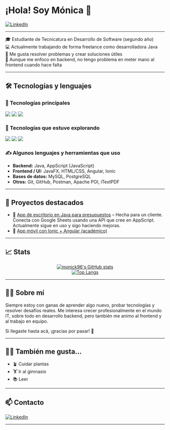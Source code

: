 # ¡Hola! Soy Mónica 👋

[![LinkedIn](https://img.shields.io/badge/LinkedIn-blue?style=flat&logo=linkedin&logoColor=white&link=https://www.linkedin.com/in/monica-melgarejo-esquivel-2b1b39164/)](https://www.linkedin.com/in/monica-melgarejo-esquivel-2b1b39164/)

---

🎓 Estudiante de Tecnicatura en Desarrollo de Software (segundo año)   
💻 Actualmente trabajando de forma freelance como desarrolladora Java  
🔧 Me gusta resolver problemas y crear soluciones útiles  
🙌 Aunque me enfoco en backend, no tengo problema en meter mano al frontend cuando hace falta

---

## 🛠️ Tecnologías y lenguajes

### 🚀 Tecnologías principales
<div align="left">
  <img src="https://img.shields.io/badge/Java-ED8B00?style=for-the-badge&logo=java&logoColor=white"/>
  <img src="https://img.shields.io/badge/JavaScript-F7DF1E?style=for-the-badge&logo=javascript&logoColor=black"/>
  <img src="https://img.shields.io/badge/JavaFX-3873AE?style=for-the-badge&logo=java&logoColor=white"/>
</div>

### 🧪 Tecnologías que estuve explorando
<div align="left">
  <img src="https://img.shields.io/badge/TypeScript-007ACC?style=for-the-badge&logo=typescript&logoColor=white"/>
  <img src="https://img.shields.io/badge/Angular-DD0031?style=for-the-badge&logo=angular&logoColor=white"/>
  <img src="https://img.shields.io/badge/Ionic-3880FF?style=for-the-badge&logo=ionic&logoColor=white"/>
</div>  

### ✍️ Algunos lenguajes y herramientas que uso
- **Backend:** Java, AppScript (JavaScript)
- **Frontend / UI:** JavaFX, HTML/CSS, Angular, Ionic
- **Bases de datos:** MySQL, PostgreSQL
- **Otros:** Git, GitHub, Postman, Apache POI, iTextPDF

---

## 📂 Proyectos destacados

- 💼 [App de escritorio en Java para presupuestos](https://github.com/monick96/AppEscritorioGestionPresupuestosMayoristas-Java) – Hecha para un cliente. Conecta con Google Sheets usando una API que cree en AppScript. Actualmente sigue en uso y sigo haciendo mejoras.
- 📱 [App móvil con Ionic + Angular (académico)](https://github.com/jlarata/habitus)

---

## 📈 Stats

<div align="center">

[![monick96's GitHub stats](https://github-readme-stats.vercel.app/api?username=monick96&show_icons=true&theme=radical)](https://github.com/anuraghazra/github-readme-stats)  
[![Top Langs](https://github-readme-stats.vercel.app/api/top-langs/?username=monick96&layout=compact&theme=radical)](https://github.com/anuraghazra/github-readme-stats)

</div>

---

## 🙋‍♀️ Sobre mí

Siempre estoy con ganas de aprender algo nuevo, probar tecnologías y resolver desafíos reales. Me interesa crecer profesionalmente en el mundo IT, sobre todo en desarrollo backend, pero también me animo al frontend y al trabajo en equipo.

Si llegaste hasta acá, ¡gracias por pasar! 🚀

---

## 🧘‍♀️ También me gusta...
- 🪴 Cuidar plantas
- 🏋️ Ir al gimnasio
- 📚 Leer

---

## 📫 Contacto

[![LinkedIn](https://img.shields.io/badge/LinkedIn-blue?style=flat&logo=linkedin&logoColor=white)](https://www.linkedin.com/in/monica-melgarejo-esquivel-2b1b39164/)

---


